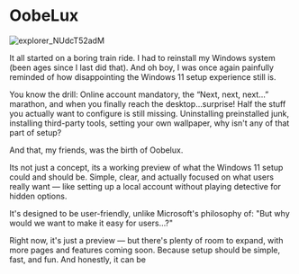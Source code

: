# OobeLux

![explorer_NUdcT52adM](https://github.com/user-attachments/assets/03053f9e-b147-4a7f-b4f5-101da4485902)

It all started on a boring train ride. I had to reinstall my Windows system (been ages since I last did that). And oh boy, I was once again painfully reminded of how disappointing the Windows 11 setup experience still is.

You know the drill:
Online account mandatory, the “Next, next, next…” marathon, and when you finally reach the desktop...surprise! Half the stuff you actually want to configure is still missing. Uninstalling preinstalled junk, installing third-party tools, setting your own wallpaper, why isn't any of that part of setup?

And that, my friends, was the birth of Oobelux.

Its not just a concept, its a working preview of what the Windows 11 setup could and should be. Simple, clear, and actually focused on what users really want — like setting up a local account without playing detective for hidden options.

It's designed to be user-friendly, unlike Microsoft's philosophy of:
"But why would we want to make it easy for users…?"

Right now, it's just a preview — but there's plenty of room to expand, with more pages and features coming soon. Because setup should be simple, fast, and fun. And honestly, it can be


